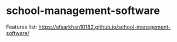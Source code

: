 # school-management-software

Features list: https://afsarkhan10182.github.io/school-management-software/
